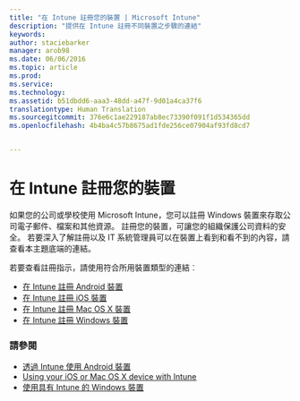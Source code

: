 ```yaml
---
title: "在 Intune 註冊您的裝置 | Microsoft Intune"
description: "提供在 Intune 註冊不同裝置之步驟的連結"
keywords: 
author: staciebarker
manager: arob98
ms.date: 06/06/2016
ms.topic: article
ms.prod: 
ms.service: 
ms.technology: 
ms.assetid: b51dbdd6-aaa3-48dd-a47f-9d01a4ca37f6
translationtype: Human Translation
ms.sourcegitcommit: 376e6c1ae229187ab8ec73390f091f1d534365dd
ms.openlocfilehash: 4b4ba4c57b8675ad1fde256ce07904af93fd8cd7


---
```


# 在 Intune 註冊您的裝置

如果您的公司或學校使用 Microsoft Intune，您可以註冊 Windows 裝置來存取公司電子郵件、檔案和其他資源。 註冊您的裝置，可讓您的組織保護公司資料的安全。 若要深入了解註冊以及 IT 系統管理員可以在裝置上看到和看不到的內容，請查看本主題底端的連結。

若要查看註冊指示，請使用符合所用裝置類型的連結︰

- [在 Intune 註冊 Android 裝置](enroll-your-device-in-Intune-android.md)</br>
- [在 Intune 註冊 iOS 裝置](enroll-your-device-in-intune-ios.md)</br>
- [在 Intune 註冊 Mac OS X 裝置](enroll-your-device-in-intune-mac-os-x.md)</br>
- [在 Intune 註冊 Windows 裝置](enroll-your-device-in-intune-windows.md)</br>

### 請參閱
- [透過 Intune 使用 Android 裝置](using-your-android-device-with-intune.md)</br>
- [Using your iOS or Mac OS X device with Intune](using-your-ios-or-mac-os-x-device-with-intune.md)</br>
- [使用具有 Intune 的 Windows 裝置](using-your-windows-device-with-intune.md)


<!--HONumber=Jul16_HO3-->


